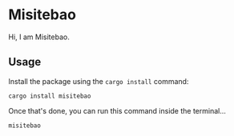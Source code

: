 # Misitebao

Hi, I am Misitebao.

## Usage

Install the package using the `cargo install` command:

```shell
cargo install misitebao
```

Once that's done, you can run this command inside the terminal...

```shell
misitebao
```
